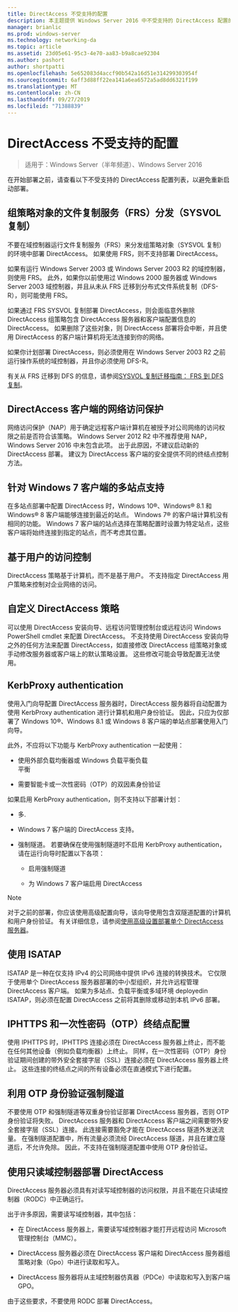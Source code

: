 ```yaml
---
title: DirectAccess 不受支持的配置
description: 本主题提供 Windows Server 2016 中不受支持的 DirectAccess 配置的列表。
manager: brianlic
ms.prod: windows-server
ms.technology: networking-da
ms.topic: article
ms.assetid: 23d05e61-95c3-4e70-aa83-b9a8cae92304
ms.author: pashort
author: shortpatti
ms.openlocfilehash: 5e652083d4accf90b542a16d51e314299303954f
ms.sourcegitcommit: 6aff3d88ff22ea141a6ea6572a5ad8dd6321f199
ms.translationtype: MT
ms.contentlocale: zh-CN
ms.lasthandoff: 09/27/2019
ms.locfileid: "71388839"
---
```

# <a name="directaccess-unsupported-configurations"></a>DirectAccess 不受支持的配置

>适用于：Windows Server（半年频道）、Windows Server 2016

在开始部署之前，请查看以下不受支持的 DirectAccess 配置列表，以避免重新启动部署。  

## <a name="bkmk_frs"></a>组策略对象的文件复制服务（FRS）分发（SYSVOL 复制）  
不要在域控制器运行文件复制服务（FRS）来分发组策略对象（SYSVOL 复制）的环境中部署 DirectAccess。 如果使用 FRS，则不支持部署 DirectAccess。  
  
如果有运行 Windows Server 2003 或 Windows Server 2003 R2 的域控制器，则使用 FRS。 此外，如果你以前使用过 Windows 2000 服务器或 Windows Server 2003 域控制器，并且从未从 FRS 迁移到分布式文件系统复制（DFS-R），则可能使用 FRS。  
  
如果通过 FRS SYSVOL 复制部署 DirectAccess，则会面临意外删除 DirectAccess 组策略包含 DirectAccess 服务器和客户端配置信息的 DirectAccess。 如果删除了这些对象，则 DirectAccess 部署将会中断，并且使用 DirectAccess 的客户端计算机将无法连接到你的网络。  
  
如果你计划部署 DirectAccess，则必须使用在 Windows Server 2003 R2 之前运行操作系统的域控制器，并且你必须使用 DFS-R。  
  
有关从 FRS 迁移到 DFS 的信息，请参阅[SYSVOL 复制迁移指南： FRS 到 DFS 复制](https://technet.microsoft.com/library/dd640019(v=ws.10).aspx)。  
  
## <a name="bkmk_nap"></a>DirectAccess 客户端的网络访问保护  
网络访问保护（NAP）用于确定远程客户端计算机在被授予对公司网络的访问权限之前是否符合该策略。 Windows Server 2012 R2 中不推荐使用 NAP，Windows Server 2016 中未包含此项。 出于此原因，不建议启动新的 DirectAccess 部署。 建议为 DirectAccess 客户端的安全提供不同的终结点控制方法。  
  
## <a name="bkmk_multi"></a>针对 Windows 7 客户端的多站点支持  
在多站点部署中配置 DirectAccess 时，Windows 10&reg;、Windows&reg; 8.1 和 Windows&reg; 8 客户端能够连接到最近的站点。  Windows 7&reg; 的客户端计算机没有相同的功能。 Windows 7 客户端的站点选择在策略配置时设置为特定站点，这些客户端将始终连接到指定的站点，而不考虑其位置。  
  
## <a name="bkmk_user"></a>基于用户的访问控制  
DirectAccess 策略基于计算机，而不是基于用户。 不支持指定 DirectAccess 用户策略来控制对企业网络的访问。  
  
## <a name="bkmk_policy"></a>自定义 DirectAccess 策略  
可以使用 DirectAccess 安装向导、远程访问管理控制台或远程访问 Windows PowerShell cmdlet 来配置 DirectAccess。 不支持使用 DirectAccess 安装向导之外的任何方法来配置 DirectAccess，如直接修改 DirectAccess 组策略对象或手动修改服务器或客户端上的默认策略设置。 这些修改可能会导致配置无法使用。  
  
## <a name="bkmk_kerb"></a>KerbProxy authentication  
使用入门向导配置 DirectAccess 服务器时，DirectAccess 服务器将自动配置为使用 KerbProxy authentication 进行计算机和用户身份验证。 因此，只应为仅部署了 Windows 10&reg;、Windows 8.1 或 Windows 8 客户端的单站点部署使用入门向导。  
  
此外，不应将以下功能与 KerbProxy authentication 一起使用：  
  
-   使用外部负载均衡器或 Windows 负载平衡负载   
    平衡  
  
-   需要智能卡或一次性密码（OTP）的双因素身份验证  
  
如果启用 KerbProxy authentication，则不支持以下部署计划：  
  
-   多.  
  
-   Windows 7 客户端的 DirectAccess 支持。  
  
-   强制隧道。 若要确保在使用强制隧道时不启用 KerbProxy authentication，请在运行向导时配置以下各项：  
  
    -   启用强制隧道  
  
    -   为 Windows 7 客户端启用 DirectAccess  
  
> [!NOTE]  
> 对于之前的部署，你应该使用高级配置向导，该向导使用包含双隧道配置的计算机和用户身份验证。 有关详细信息，请参阅[使用高级设置部署单个 DirectAccess 服务器](../../remote-access/directaccess/single-server-advanced/Deploy-a-Single-DirectAccess-Server-with-Advanced-Settings.md)。  
  
## <a name="bkmk_isa"></a>使用 ISATAP  
ISATAP 是一种在仅支持 IPv4 的公司网络中提供 IPv6 连接的转换技术。 它仅限于使用单个 DirectAccess 服务器部署的中小型组织，并允许远程管理 DirectAccess 客户端。 如果为多站点、负载平衡或多域环境 deployedin ISATAP，则必须在配置 DirectAccess 之前将其删除或移动到本机 IPv6 部署。  
  
## <a name="bkmk_iphttps"></a>IPHTTPS 和一次性密码（OTP）终结点配置  
使用 IPHTTPS 时，IPHTTPS 连接必须在 DirectAccess 服务器上终止，而不能在任何其他设备（例如负载均衡器）上终止。 同样，在一次性密码（OTP）身份验证期间创建的带外安全套接字层（SSL）连接必须在 DirectAccess 服务器上终止。 这些连接的终结点之间的所有设备必须在直通模式下进行配置。  
  
## <a name="bkmk_ft"></a>利用 OTP 身份验证强制隧道  
不要使用 OTP 和强制隧道等双重身份验证部署 DirectAccess 服务器，否则 OTP 身份验证将失败。 DirectAccess 服务器和 DirectAccess 客户端之间需要带外安全套接字层（SSL）连接。 此连接需要豁免才能在 DirectAccess 隧道外发送流量。 在强制隧道配置中，所有流量必须流经 DirectAccess 隧道，并且在建立隧道后，不允许免除。 因此，不支持在强制隧道配置中使用 OTP 身份验证。  
  
## <a name="bkmk_rodc"></a>使用只读域控制器部署 DirectAccess  
DirectAccess 服务器必须具有对读写域控制器的访问权限，并且不能在只读域控制器（RODC）中正确运行。  
  
出于许多原因，需要读写域控制器，其中包括：  
  
-   在 DirectAccess 服务器上，需要读写域控制器才能打开远程访问 Microsoft 管理控制台（MMC）。  
  
-   DirectAccess 服务器必须在 DirectAccess 客户端和 DirectAccess 服务器组策略对象（Gpo）中进行读取和写入。  
  
-   DirectAccess 服务器将从主域控制器仿真器（PDCe）中读取和写入到客户端 GPO。  
  
由于这些要求，不要使用 RODC 部署 DirectAccess。  
  


